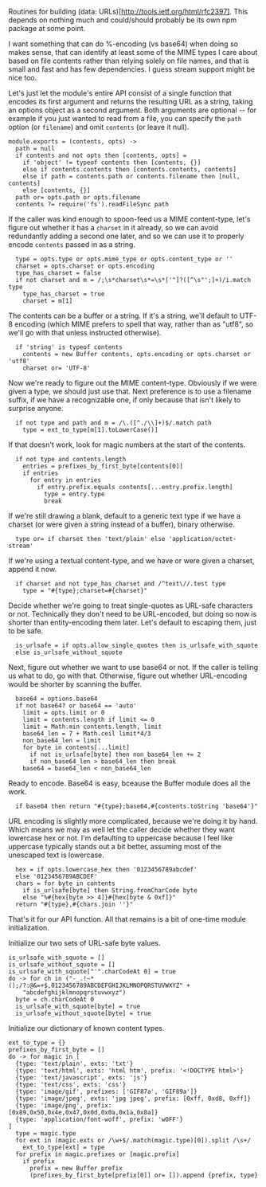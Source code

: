 Routines for building (data: URLs)[http://tools.ietf.org/html/rfc2397].
This depends on nothing much and could/should probably be its own
npm package at some point.

I want something that can do %-encoding (vs base64) when doing so
makes sense, that can identify at least some of the MIME types I
care about based on file contents rather than relying solely on
file names, and that is small and fast and has few dependencies.
I guess stream support might be nice too.

Let's just let the module's entire API consist of a single function
that encodes its first argument and returns the resulting URL as a
string, taking an options object as a second argument.  Both arguments
are optional -- for example if you just wanted to read from a file,
you can specify the `path` option (or `filename`) and omit `contents`
(or leave it null).

    module.exports = (contents, opts) ->
      path = null
      if contents and not opts then [contents, opts] =
        if 'object' != typeof contents then [contents, {}]
        else if contents.contents then [contents.contents, contents]
        else if path = contents.path or contents.filename then [null, contents]
        else [contents, {}]
      path or= opts.path or opts.filename
      contents ?= require('fs').readFileSync path

If the caller was kind enough to spoon-feed us a MIME content-type,
let's figure out whether it has a `charset` in it already, so we
can avoid redundantly adding a second one later, and so we can use
it to properly encode `contents` passed in as a string.

      type = opts.type or opts.mime_type or opts.content_type or ''
      charset = opts.charset or opts.encoding
      type_has_charset = false
      if not charset and m = /;\s*charset\s*=\s*['"]?([^\s"';]+)/i.match type
        type_has_charset = true
        charset = m[1]

The contents can be a buffer or a string.  If it's a string, we'll
default to UTF-8 encoding (which MIME prefers to spell that way,
rather than as "utf8", so we'll go with that unless instructed
otherwise).

      if 'string' is typeof contents
        contents = new Buffer contents, opts.encoding or opts.charset or 'utf8'
        charset or= 'UTF-8'

Now we're ready to figure out the MIME content-type.  Obviously if
we were given a type, we should just use that.  Next preference is
to use a filename suffix, if we have a recognizable one, if only
because that isn't likely to surprise anyone.

      if not type and path and m = /\.([^./\\]+)$/.match path
        type = ext_to_type[m[1].toLowerCase()]

If that doesn't work, look for magic numbers at the start of the contents.

      if not type and contents.length
        entries = prefixes_by_first_byte[contents[0]]
        if entries
          for entry in entries
            if entry.prefix.equals contents[...entry.prefix.length]
              type = entry.type
              break

If we're still drawing a blank, default to a generic text type if we
have a charset (or were given a string instead of a buffer), binary
otherwise.

      type or= if charset then 'text/plain' else 'application/octet-stream'

If we're using a textual content-type, and we have or were given a
charset, append it now.

      if charset and not type_has_charset and /^text\//.test type
        type = "#{type};charset=#{charset}"

Decide whether we're going to treat single-quotes as URL-safe
characters or not.  Technically they don't need to be URL-encoded,
but doing so now is shorter than entity-encoding them later.  Let's
default to escaping them, just to be safe.

      is_urlsafe = if opts.allow_single_quotes then is_urlsafe_with_squote
      else is_urlsafe_without_squote

Next, figure out whether we want to use base64 or not.  If the
caller is telling us what to do, go with that.  Otherwise, figure
out whether URL-encoding would be shorter by scanning the buffer.

      base64 = options.base64
      if not base64? or base64 == 'auto'
        limit = opts.limit or 0
        limit = contents.length if limit <= 0
        limit = Math.min contents.length, limit
        base64_len = 7 + Math.ceil limit*4/3
        non_base64_len = limit
        for byte in contents[...limit]
          if not is_urlsafe[byte] then non_base64_len += 2
          if non_base64_len > base64_len then break
        base64 = base64_len < non_base64_len

Ready to encode.  Base64 is easy, bceause the Buffer module does
all the work.

      if base64 then return "#{type};base64,#{contents.toString 'base64'}"

URL encoding is slightly more complicated, because we're doing it
by hand.  Which means we may as well let the caller decide whether
they want lowercase hex or not.  I'm defaulting to uppercase because
I feel like uppercase typically stands out a bit better, assuming
most of the unescaped text is lowercase.

      hex = if opts.lowercase_hex then '0123456789abcdef'
      else '0123456789ABCDEF'
      chars = for byte in contents
        if is_urlsafe[byte] then String.fromCharCode byte
        else "%#{hex[byte >> 4]}#{hex[byte & 0xf]}"
      return "#{type},#{chars.join ''}"

That's it for our API function.  All that remains is a bit of
one-time module initialization.

Initialize our two sets of URL-safe byte values.

    is_urlsafe_with_squote = []
    is_urlsafe_without_squote = []
    is_urlsafe_with_squote["'".charCodeAt 0] = true
    do -> for ch in ("-_.!~*();/?:@&=+$,0123456789ABCDEFGHIJKLMNOPQRSTUVWXYZ" +
        "abcdefghijklmnopqrstuvwxyz")
      byte = ch.charCodeAt 0
      is_urlsafe_with_squote[byte] = true
      is_urlsafe_without_squote[byte] = true

Initialize our dictionary of known content types.

    ext_to_type = {}
    prefixes_by_first_byte = []
    do -> for magic in [
      {type: 'text/plain', exts: 'txt'}
      {type: 'text/html', exts: 'html htm', prefix: '<!DOCTYPE html>'}
      {type: 'text/javascript', exts: 'js'}
      {type: 'text/css', exts: 'css'}
      {type: 'image/gif', prefixes: ['GIF87a', 'GIF89a']}
      {type: 'image/jpeg', exts: 'jpg jpeg', prefix: [0xff, 0xd8, 0xff]}
      {type: 'image/png', prefix: [0x89,0x50,0x4e,0x47,0x0d,0x0a,0x1a,0x0a]}
      {type: 'application/font-woff', prefix: 'wOFF'}
    ]
      type = magic.type
      for ext in (magic.exts or /\w+$/.match(magic.type)[0]).split /\s+/
        ext_to_type[ext] = type
      for prefix in magic.prefixes or [magic.prefix]
        if prefix
          prefix = new Buffer prefix
          (prefixes_by_first_byte[prefix[0]] or= []).append {prefix, type}

